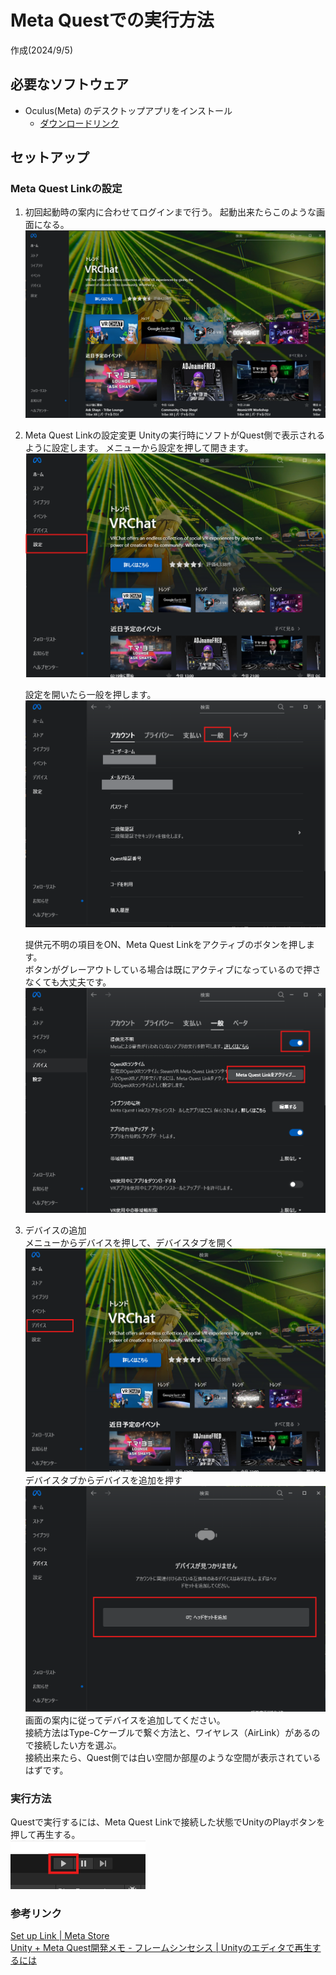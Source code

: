 # Meta Questでの実行方法

作成(2024/9/5)

## 必要なソフトウェア

- Oculus(Meta) のデスクトップアプリをインストール
  - [ダウンロードリンク](https://www.meta.com/ja-jp/help/quest/articles/headsets-and-accessories/oculus-rift-s/install-app-for-link/)

## セットアップ

### Meta Quest Linkの設定

1. 初回起動時の案内に合わせてログインまで行う。
   起動出来たらこのような画面になる。
    ![初期設定後の画面](image.png)

2. Meta Quest Linkの設定変更
   Unityの実行時にソフトがQuest側で表示されるように設定します。
   メニューから設定を押して開きます。
   ![alt text](image-3.png)

   設定を開いたら一般を押します。
   ![alt text](image-4.png)

   提供元不明の項目をON、Meta Quest Linkをアクティブのボタンを押します。  
   ボタンがグレーアウトしている場合は既にアクティブになっているので押さなくても大丈夫です。
   ![alt text](image-5.png)

3. デバイスの追加  
   メニューからデバイスを押して、デバイスタブを開く
   ![alt text](image-1.png)
   デバイスタブからデバイスを追加を押す
   ![alt text](image-2.png)
   画面の案内に従ってデバイスを追加してください。  
   接続方法はType-Cケーブルで繋ぐ方法と、ワイヤレス（AirLink）があるので接続したい方を選ぶ。  
   接続出来たら、Quest側では白い空間か部屋のような空間が表示されているはずです。

### 実行方法

Questで実行するには、Meta Quest Linkで接続した状態でUnityのPlayボタンを押して再生する。  
![alt text](image-7.png)

### 参考リンク

[Set up Link | Meta Store](https://www.meta.com/ja-jp/help/quest/articles/headsets-and-accessories/oculus-link/set-up-link/)  
[Unity + Meta Quest開発メモ - フレームシンセシス | Unityのエディタで再生するには](https://tech.framesynthesis.co.jp/unity/metaquest/#unity%E3%81%AE%E3%82%A8%E3%83%87%E3%82%A3%E3%82%BF%E3%81%A7%E5%86%8D%E7%94%9F%E3%81%99%E3%82%8B%E3%81%AB%E3%81%AF)